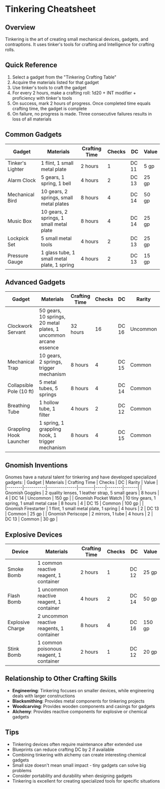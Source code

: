 # Tinkering Cheatsheet

## Overview
Tinkering is the art of creating small mechanical devices, gadgets, and contraptions. It uses tinker's tools for crafting and Intelligence for crafting rolls.

## Quick Reference
1. Select a gadget from the "Tinkering Crafting Table"
2. Acquire the materials listed for that gadget
3. Use tinker's tools to craft the gadget
4. For every 2 hours, make a crafting roll: 1d20 + INT modifier + proficiency with tinker's tools
5. On success, mark 2 hours of progress. Once completed time equals crafting time, the gadget is complete
6. On failure, no progress is made. Three consecutive failures results in loss of all materials

## Common Gadgets
| Gadget | Materials | Crafting Time | Checks | DC | Value |
|--------|-----------|---------------|--------|-----|-------|
| Tinker's Lighter | 1 flint, 1 small metal plate | 2 hours | 1 | DC 11 | 5 gp |
| Alarm Clock | 5 gears, 1 spring, 1 bell | 4 hours | 2 | DC 13 | 25 gp |
| Mechanical Bird | 10 gears, 2 springs, small metal plates | 8 hours | 4 | DC 14 | 50 gp |
| Music Box | 10 gears, 2 springs, 1 small metal plate | 8 hours | 4 | DC 14 | 25 gp |
| Lockpick Set | 5 small metal tools | 4 hours | 2 | DC 13 | 25 gp |
| Pressure Gauge | 1 glass tube, 1 small metal plate, 1 spring | 4 hours | 2 | DC 13 | 15 gp |

## Advanced Gadgets
| Gadget | Materials | Crafting Time | Checks | DC | Rarity | Value |
|--------|-----------|---------------|--------|-----|--------|-------|
| Clockwork Servant | 50 gears, 10 springs, 20 metal plates, 1 uncommon arcane essence | 32 hours | 16 | DC 16 | Uncommon | 500 gp |
| Mechanical Trap | 10 gears, 2 springs, trigger mechanism | 8 hours | 4 | DC 15 | Common | 100 gp |
| Collapsible Pole (10 ft) | 5 metal tubes, 5 springs | 8 hours | 4 | DC 14 | Common | 50 gp |
| Breathing Tube | 1 hollow tube, 1 filter | 4 hours | 2 | DC 12 | Common | 25 gp |
| Grappling Hook Launcher | 1 spring, 1 grappling hook, 1 trigger mechanism | 8 hours | 4 | DC 15 | Common | 75 gp |

## Gnomish Inventions
Gnomes have a natural talent for tinkering and have developed specialized gadgets:
| Gadget | Materials | Crafting Time | Checks | DC | Rarity | Value |
|--------|-----------|---------------|--------|-----|--------|-------|
| Gnomish Goggles | 2 quality lenses, 1 leather strap, 5 small gears | 8 hours | 4 | DC 14 | Uncommon | 150 gp |
| Gnomish Pocket Watch | 10 tiny gears, 1 spring, 1 small metal case | 8 hours | 4 | DC 15 | Common | 100 gp |
| Gnomish Firestarter | 1 flint, 1 small metal plate, 1 spring | 4 hours | 2 | DC 13 | Common | 25 gp |
| Gnomish Periscope | 2 mirrors, 1 tube | 4 hours | 2 | DC 13 | Common | 30 gp |

## Explosive Devices
| Device | Materials | Crafting Time | Checks | DC | Value |
|--------|-----------|---------------|--------|-----|-------|
| Smoke Bomb | 1 common reactive reagent, 1 container | 2 hours | 1 | DC 12 | 25 gp |
| Flash Bomb | 1 uncommon reactive reagent, 1 container | 4 hours | 2 | DC 14 | 50 gp |
| Explosive Charge | 2 uncommon reactive reagents, 1 container | 8 hours | 4 | DC 16 | 150 gp |
| Stink Bomb | 1 common poisonous reagent, 1 container | 2 hours | 1 | DC 12 | 20 gp |

## Relationship to Other Crafting Skills
- **Engineering**: Tinkering focuses on smaller devices, while engineering deals with larger constructions
- **Blacksmithing**: Provides metal components for tinkering projects
- **Woodcarving**: Provides wooden components and casings for gadgets
- **Alchemy**: Provides reactive components for explosive or chemical gadgets

## Tips
- Tinkering devices often require maintenance after extended use
- Blueprints can reduce crafting DC by 2 if available
- Combining tinkering with alchemy can create interesting chemical gadgets
- Small size doesn't mean small impact - tiny gadgets can solve big problems
- Consider portability and durability when designing gadgets
- Tinkering is excellent for creating specialized tools for specific situations
